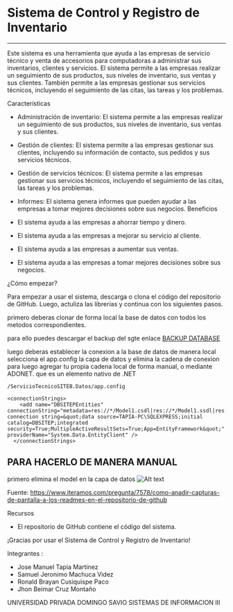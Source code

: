# Sistema de Control y Registro de Inventario
***

Este sistema es una herramienta que ayuda a las empresas de servicio técnico y venta de accesorios para computadoras a administrar sus inventarios, clientes y servicios. El sistema permite a las empresas realizar un seguimiento de sus productos, sus niveles de inventario, sus ventas y sus clientes. También permite a las empresas gestionar sus servicios técnicos, incluyendo el seguimiento de las citas, las tareas y los problemas.

Características

- Administración de inventario: El sistema permite a las empresas realizar un seguimiento de sus productos, sus niveles de inventario, sus ventas y sus clientes.
- Gestión de clientes: El sistema permite a las empresas gestionar sus clientes, incluyendo su información de contacto, sus pedidos y sus servicios técnicos.
- Gestión de servicios técnicos: El sistema permite a las empresas gestionar sus servicios técnicos, incluyendo el seguimiento de las citas, las tareas y los problemas.
- Informes: El sistema genera informes que pueden ayudar a las empresas a tomar mejores decisiones sobre sus negocios.
Beneficios

- El sistema ayuda a las empresas a ahorrar tiempo y dinero.
- El sistema ayuda a las empresas a mejorar su servicio al cliente.
- El sistema ayuda a las empresas a aumentar sus ventas.
- El sistema ayuda a las empresas a tomar mejores decisiones sobre sus negocios.

¿Cómo empezar?

Para empezar a usar el sistema, descarga o clona el código del repositorio de GitHub. Luego, actuliza las librerias y continua con los siguientes pasos.

primero deberas clonar de forma local la base de datos con todos los metodos correspondientes.

para ello puedes descargar el backup del sgte enlace [BACKUP DATABASE]([enlacependiente.com](https://drive.google.com/file/d/1QSLSo1Lu0sNoe36MGaq3xWBvvF1njgbk/view?usp=drive_link))

luego deberas establecer la conexion a la base de datos de manera local selecciona el app.config la capa de datos y elimina la cadena de conexion para luego agregar tu propia cadena local de forma manual, o mediante ADONET. que es un elemento nativo de .NET
```
/ServicioTecnicoSITEB.Datos/app.config

<connectionStrings>
    <add name="DBSITEPEntities" connectionString="metadata=res://*/Model1.csdl|res://*/Model1.ssdl|res://*/Model1.msl;provider=System.Data.SqlClient;provider connection string=&quot;data source=TAPIA-PC\SQLEXPRESS;initial catalog=DBSITEP;integrated security=True;MultipleActiveResultSets=True;App=EntityFramework&quot;" providerName="System.Data.EntityClient" />
  </connectionStrings>
```
## PARA HACERLO DE MANERA MANUAL 
primero elimina el model en la capa de datos 
![Alt text](/img//1.png?raw=true "PASO 1")

Fuente: https://www.iteramos.com/pregunta/7578/como-anadir-capturas-de-pantalla-a-los-readmes-en-el-repositorio-de-github



Recursos

- El repositorio de GitHub contiene el código del sistema.

¡Gracias por usar el Sistema de Control y Registro de Inventario!

Integrantes :
- Jose Manuel Tapia Martinez
- Samuel Jeronimo Machuca Videz
- Ronald Brayan Cusiquispe Paco
- Jhon Beimar Cruz Montaño

UNIVERSIDAD PRIVADA DOMINGO SAVIO
SISTEMAS DE INFORMACION III

